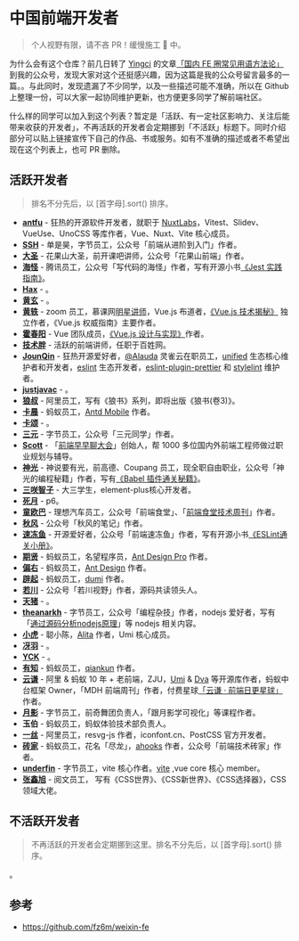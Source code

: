 # 中国前端开发者

> 个人视野有限，请不吝 PR！缓慢施工 🚧 中。

为什么会有这个仓库？前几日转了 [Yingci](https://github.com/fz6m) 的文章[「国内 FE 圈常见用语方法论」](https://mp.weixin.qq.com/s/McVmzQcSM82gtT0UDnX5Nw) 到我的公众号，发现大家对这个还挺感兴趣，因为这篇是我的公众号留言最多的一篇。。与此同时，发现遗漏了不少同学，以及一些描述可能不准确，所以在 Github 上整理一份，可以大家一起协同维护更新，也方便更多同学了解前端社区。

什么样的同学可以加入到这个列表？暂定是「活跃、有一定社区影响力、关注后能带来收获的开发者」，不再活跃的开发者会定期挪到「不活跃」标题下。同时介绍部分可以贴上链接宣传下自己的作品、书或服务。如有不准确的描述或者不希望出现在这个列表上，也可 PR 删除。

## 活跃开发者

> 排名不分先后，以 [首字母].sort() 排序。

* **[antfu](https://github.com/antfu)** - 狂热的开源软件开发者，就职于 [NuxtLabs](https://nuxtlabs.com/)，Vitest、Slidev、VueUse、UnoCSS 等库作者，Vue、Nuxt、Vite 核心成员。
* **[SSH](https://github.com/sl1673495)** - 单是昊，字节员工，公众号「前端从进阶到入门」作者。
* **[大圣](https://github.com/shengxinjing)** - 花果山大圣，前开课吧讲师，公众号「花果山前端」作者。
* **[海怪](https://github.com/haixiangyan)** - 腾讯员工，公众号「写代码的海怪」作者，写有开源小书[《Jest 实践指南》](https://github.com/haixiangyan/jest-tutorial)。
* **[Hax](https://github.com/hax)** - 。
* **[黄玄](https://github.com/Huxpro)** - 。
* **[黄轶](https://github.com/ustbhuangyi)** - zoom 员工，慕课网[明星讲师](https://www.imooc.com/u/3017249)，Vue.js 布道者，[《Vue.js 技术揭秘》](https://ustbhuangyi.github.io/vue-analysis/) 独立作者，《Vue.js 权威指南》主要作者。
* **[霍春阳](https://github.com/HcySunYang)** - Vue 团队成员，[《Vue.js 设计与实现》](https://book.douban.com/subject/35768338/)作者。
* **‌[技术胖](https://github.com/shenghy)** - 活跃的前端讲师，任职于百姓网。
* **[JounQin](https://github.com/JounQin)** - 狂热开源爱好者，[@Alauda](https://github.com/alauda) 灵雀云在职员工，[unified](https://github.com/unifiedjs) 生态核心维护者和开发者，[eslint](https://github.com/eslint/eslint) 生态开发者，[eslint-plugin-prettier](https://github.com/prettier/eslint-plugin-prettier) 和 [stylelint](https://github.com/stylelint/stylelint) 维护者。
* **[justjavac](https://github.com/justjavac)** - 。
* **[狼叔](https://github.com/i5ting)** - 阿里员工，写有《狼书》系列，即将出版《狼书(卷3)》。
* **[卡晨](https://github.com/awmleer)** - 蚂蚁员工，[Antd Mobile](https://github.com/ant-design/ant-design-mobile) 作者。
* **[卡颂](https://github.com/BetaSu)** - 。
* **[三元](https://github.com/sanyuan0704)** - 字节员工，公众号「三元同学」作者。
* **[Scott](https://github.com/zaoscott)** - 「[前端早早聊大会](https://www.zaozao.run/)」创始人，帮 1000 多位国内外前端工程师做过职业规划与辅导。
* **[‌神光](https://github.com/QuarkGluonPlasma)** - 神说要有光，前高德、Coupang 员工，现全职自由职业，公众号「神光的编程秘籍」作者，写有[《Babel 插件通关秘籍》](https://juejin.cn/book/6946117847848321055)。
* **[三咲智子](https://github.com/sxzz)** - 大三学生，element-plus核心开发者。
* **[死月](https://github.com/XadillaX)** - p6。
* **[童欧巴](https://github.com/Geekhyt)** - 理想汽车员工，公众号「前端食堂」、「[前端食堂技术周刊](https://github.com/Geekhyt/weekly)」作者。
* **[秋风](https://github.com/hua1995116)** - 公众号「秋风的笔记」作者。
* **[速冻鱼](https://github.com/sudongyuer)** - 开源爱好者，公众号「前端速冻鱼」作者，写有开源小书[《ESLint通关小册》](https://github.com/sudongyuer/learn-eslint)。
* **[期贤](https://github.com/chenshuai2144)** - 蚂蚁员工，名望程序员，[Ant Design Pro](https://pro.ant.design/) 作者。
* **[偏右](https://github.com/afc163)** - 蚂蚁员工，[Ant Design](https://ant.design/) 作者。
* **[辟起](https://github.com/PeachScript)** - 蚂蚁员工，[dumi](https://d.umijs.org/) 作者。
* **[若川](https://github.com/lxchuan12)** - 公众号「若川视野」作者，源码共读领头人。
* **[天猪](https://github.com/atian25)** - 。
* **[theanarkh](https://github.com/theanarkh)** - 字节员工，公众号「编程杂技」作者，nodejs 爱好者，写有「[通过源码分析nodejs原理](https://github.com/theanarkh/understand-nodejs)」等 nodejs 相关内容。
* **[小虎](https://github.com/xiaohuoni)** - 聪小陈，[Alita](https://github.com/alitajs/alita) 作者，Umi 核心成员。
* **[冴羽](https://github.com/mqyqingfeng)** - 。
* **[YCK](https://github.com/KieSun)** - 。
* **[有知](https://github.com/kuitos)** - 蚂蚁员工，[qiankun](https://github.com/umijs/qiankun) 作者。
* **[云谦](https://github.com/sorrycc)** - 阿里 & 蚂蚁 10 年 + 老前端，ZJU，[Umi](https://github.com/umijs/umi) & [Dva](https://github.com/dvajs/dva) 等开源库作者，蚂蚁中台框架 Owner，「MDH 前端周刊」作者，付费星球[「云谦 · 前端日更星球」](https://q.sorrycc.com/)作者。
* **[月影](https://github.com/akira-cn)** - 字节员工，前奇舞团负责人，「跟月影学可视化」等课程作者。
* **玉伯** - 蚂蚁员工，蚂蚁体验技术部负责人。
* **[一丝](https://github.com/yisibl)** - 阿里员工，resvg-js 作者，iconfont.cn、PostCSS 官方开发者。
* **[砖家](https://github.com/brickspert)** - 蚂蚁员工，花名「尽龙」，[ahooks](https://github.com/alibaba/hooks) 作者，公众号「前端技术砖家」作者。
* **[underfin](https://github.com/underfin)** - 字节员工，vite 核心作者。[vite](https://github.com/vitejs/vite) ,vue core 核心 member。
* **[张鑫旭](https://github.com/zhangxinxu)** - 阅文员工， 写有《CSS世界》、《CSS新世界》、《CSS选择器》，CSS领域大佬。

## 不活跃开发者

> 不再活跃的开发者会定期挪到这里。排名不分先后，以 [首字母].sort() 排序。

。

## 参考

* https://github.com/fz6m/weixin-fe
